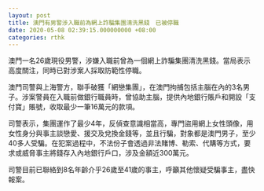 ```yaml
---
layout: post
title: 澳門有男警涉入職前為網上詐騙集團清洗黑錢　已被停職
date: 2020-05-08 02:39:15.000000000 +08:00
categories: rthk
---
```


澳門一名26歲現役男警，涉嫌入職前曾為一個網上詐騙集團清洗黑錢。當局表示高度關注，同時已對涉案人採取防範性停職。

澳門司警與上海警方，聯手破獲「網戀集團」，在澳門拘捕包括主腦在內的3名男子。涉案警員在入職前做銀行職員時，曾協助主腦，提供內地銀行賬戶和開設「支付寶」賬號，收取最少一筆16萬元的款項。

司警表示，集團運作了最少4年，反偵查意識相當高，專門盜用網上女性頭像，用女性身分與事主談戀愛、援交及兌換金錢等，並且行騙，對象都是澳門男子，至少40多人受騙。在犯案過程中，不法份子會透過非法賭博、勒索、代購等方式，要求或威脅事主將錢存入內地銀行戶口，涉及金額近300萬元。

司警目前已聯絡到8名年齡介乎26歲至41歲的事主，呼籲其他懷疑受騙事主，盡快報案。
